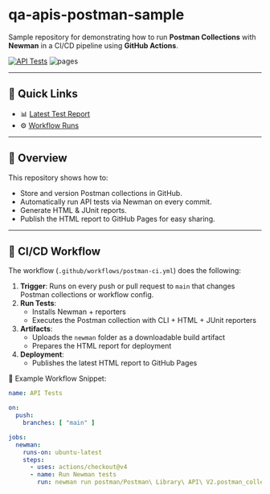 # qa-apis-postman-sample

Sample repository for demonstrating how to run **Postman Collections** with **Newman** in a CI/CD pipeline using **GitHub Actions**.

[![API Tests](https://github.com/rmgoede/qa-apis-postman-sample/actions/workflows/postman-ci.yml/badge.svg)](https://github.com/rmgoede/qa-apis-postman-sample/actions/workflows/postman-ci.yml)
![pages](https://img.shields.io/badge/pages-deployed-brightgreen)

---

## 🔗 Quick Links
- 📊 [Latest Test Report](https://rmgoede.github.io/qa-apis-postman-sample/report.html)  
- ⚙️ [Workflow Runs](https://github.com/rmgoede/qa-apis-postman-sample/actions)

---

## 📖 Overview
This repository shows how to:

- Store and version Postman collections in GitHub.
- Automatically run API tests via Newman on every commit.
- Generate HTML & JUnit reports.
- Publish the HTML report to GitHub Pages for easy sharing.

---

## 🚀 CI/CD Workflow

The workflow (`.github/workflows/postman-ci.yml`) does the following:

1. **Trigger**: Runs on every push or pull request to `main` that changes Postman collections or workflow config.  
2. **Run Tests**:  
   - Installs Newman + reporters  
   - Executes the Postman collection with CLI + HTML + JUnit reporters  
3. **Artifacts**:  
   - Uploads the `newman` folder as a downloadable build artifact  
   - Prepares the HTML report for deployment  
4. **Deployment**:  
   - Publishes the latest HTML report to GitHub Pages  

📄 Example Workflow Snippet:

```yml
name: API Tests

on:
  push:
    branches: [ "main" ]

jobs:
  newman:
    runs-on: ubuntu-latest
    steps:
      - uses: actions/checkout@v4
      - name: Run Newman tests
        run: newman run postman/Postman\ Library\ API\ V2.postman_collection.json
